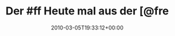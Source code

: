---
retweeted: false
source: <a href="http://twitter.com" rel="nofollow">Twitter Web Client</a>
entities:
  hashtags:
  - text: ff
    indices:
    - '4'
    - '7'
  symbols: []
  user_mentions:
  - name: freundearbeit
    screen_name: freundearbeit
    indices:
    - '26'
    - '40'
    id_str: '51211984'
    id: '51211984'
  - name: Elisa
    screen_name: Elisa_777
    indices:
    - '42'
    - '52'
    id_str: '95627264'
    id: '95627264'
  - name: Franziska
    screen_name: fraufranzi
    indices:
    - '53'
    - '64'
    id_str: '106145359'
    id: '106145359'
  - name: Jan Hesse
    screen_name: janhesse
    indices:
    - '65'
    - '74'
    id_str: '51982392'
    id: '51982392'
  - name: Philip
    screen_name: PhilOnFire
    indices:
    - '75'
    - '86'
    id_str: '739681261'
    id: '739681261'
  - name: Michael Schade
    screen_name: wolkenreiter
    indices:
    - '87'
    - '100'
    id_str: '203285127'
    id: '203285127'
  urls: []
display_text_range:
- '0'
- '101'
favorite_count: '0'
id_str: '10038530611'
truncated: false
retweet_count: '0'
id: '10038530611'
created_at: Fri Mar 05 19:33:12 +0000 2010
favorited: false
full_text: 'Der #ff Heute mal aus der [@freundearbeit](https://twitter.com/freundearbeit):
  [@Elisa_777](https://twitter.com/Elisa_777) [@fraufranzi](https://twitter.com/fraufranzi)
  [@janhesse](https://twitter.com/janhesse) [@philonfire](https://twitter.com/philonfire)
  [@wolkenreiter](https://twitter.com/wolkenreiter).'
lang: de
tags:
- ff
- pesos:twitter
date: '2010-03-05T19:33:12+00:00'
src: https://twitter.com/bascht/status/10038530611
original_url: https://twitter.com/bascht/status/10038530611
type: twitter_tweet
text: 'Der #ff Heute mal aus der [@freundearbeit](https://twitter.com/freundearbeit):
  [@Elisa_777](https://twitter.com/Elisa_777) [@fraufranzi](https://twitter.com/fraufranzi)
  [@janhesse](https://twitter.com/janhesse) [@philonfire](https://twitter.com/philonfire)
  [@wolkenreiter](https://twitter.com/wolkenreiter).'
title: 'Der #ff Heute mal aus der [@fre'

---